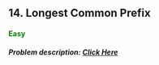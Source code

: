 ## 14. Longest Common Prefix
#### <font color="green">Easy</font>
##### Problem description: <a href="https://leetcode.com/problems/longest-common-prefix/">Click Here</a>